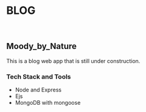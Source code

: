 # BLOG

</br>
<h2>Moody_by_Nature</h2>
This is a blog web app that is still under construction. 
</br>
<h3>Tech Stack and Tools</h3>
<ul>
<li>Node and Express</li>
<li>Ejs</li>
<li>MongoDB with mongoose</li>
</ul>
